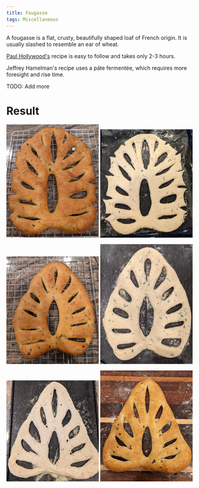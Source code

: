 ```yaml
---
title: Fougasse
tags: Miscellaneous
---
```


A fougasse is a flat, crusty, beautifully shaped loaf of French origin. It is usually slashed to resemble an ear of wheat.

<a href="https://www.bbc.co.uk/food/recipes/fresh_herb_fougasse_70351">Paul Hollywood's</a> recipe is easy to follow and takes only 2-3 hours.

Jeffrey Hamelman's recipe uses a páte fermentée, which requires more foresight and rise time.

TODO: Add more

# Result
<p float="left">
  <img src="/assets/fougasse/fancy_fougasse.jpg" width="48%" />
  <img src="/assets/fougasse/fancy_unbaked_fougasse.jpg" width="48%" /> 
</p>
<p float="left">
  <img src="/assets/fougasse/leaf_fougasse.jpg" width="48%" />
  <img src="/assets/fougasse/leaf_unbaked_fougasse.jpg" width="48%" /> 
</p>
<p float="left">
  <img src="/assets/fougasse/triangle_unbaked_fougasse.jpg" width="48%" />
  <img src="/assets/fougasse/triangle_fougasse.jpg" width="48%" /> 
</p>

